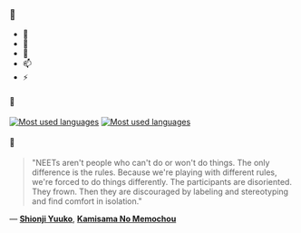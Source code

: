 ### 👋

- 🔭
- 🌱
- 💬
- 📫
- ⚡

#### 🧏

[![Most used languages](https://github-readme-stats-aynah.vercel.app/api/top-langs/?username=aynh&theme=solarized-dark&langs_count=6&layout=compact&hide_title=true)](https://github.com/anuraghazra/github-readme-stats#gh-dark-mode-only)
[![Most used languages](https://github-readme-stats-aynah.vercel.app/api/top-langs/?username=aynh&theme=solarized-light&langs_count=6&layout=compact&hide_title=true)](https://github.com/anuraghazra/github-readme-stats#gh-light-mode-only)

#### 💬

> "NEETs aren't people who can't do or won't do things. The only difference is the rules. Because we're playing with different rules, we're forced to do things differently. The participants are disoriented. They frown. Then they are discouraged by labeling and stereotyping and find comfort in isolation."

&mdash; [**Shionji Yuuko**](https://myanimelist.net/character.php?q=Shionji%20Yuuko&cat=character), [**Kamisama No Memochou**](https://myanimelist.net/search/all?q=Kamisama%20No%20Memochou&cat=all)
